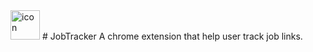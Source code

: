 <img width="47" alt="icon" src="https://user-images.githubusercontent.com/39294611/215402796-31e76c36-b52b-45c6-9ff3-336daedea444.png">
# JobTracker
A chrome extension that help user track job links.
